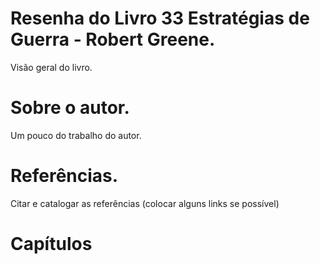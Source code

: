 # Resenha do Livro 33 Estratégias de Guerra - Robert Greene.

Visão geral do livro.

# Sobre o autor.

Um pouco do trabalho do autor.

# Referências.

Citar e catalogar as referências (colocar alguns links se possível)

# Capítulos
